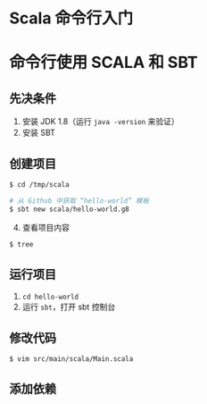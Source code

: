 # Scala 命令行入门

# 命令行使用 SCALA 和 SBT

## 先决条件

1. 安装 JDK 1.8（运行 `java -version` 来验证）
2. 安装 SBT

## 创建项目

```sh
$ cd /tmp/scala

# 从 Github 中获取 “hello-world” 模板
$ sbt new scala/hello-world.g8
```

4. 查看项目内容

```sh
$ tree
```

## 运行项目

1. `cd hello-world`
2. 运行 `sbt`，打开 sbt 控制台

## 修改代码

```sh
$ vim src/main/scala/Main.scala

```

## 添加依赖
